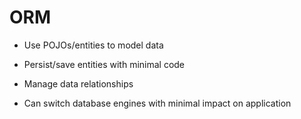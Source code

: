 # ORM

- Use POJOs/entities to model data

- Persist/save entities with minimal code

- Manage data relationships

- Can switch database engines with minimal impact on application
